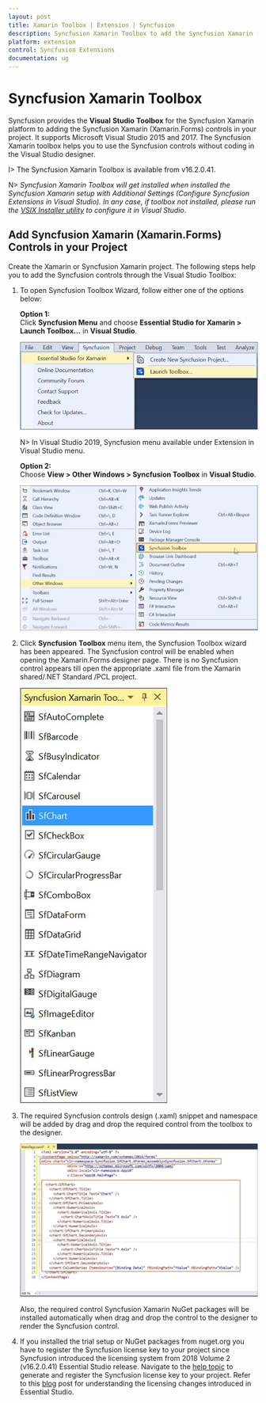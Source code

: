 ```yaml
---
layout: post
title: Xamarin Toolbox | Extension | Syncfusion
description: Syncfusion Xamarin Toolbox to add the Syncfusion Xamarin (Xamarin.Forms) controls in your project without coding in the Visual Studio designer.
platform: extension
control: Syncfusion Extensions
documentation: ug
---
```


# Syncfusion Xamarin Toolbox

Syncfusion provides the **Visual** **Studio** **Toolbox** for the Syncfusion Xamarin platform to adding the Syncfusion Xamarin (Xamarin.Forms) controls in your project. It supports Microsoft Visual Studio 2015 and 2017. The Syncfusion Xamarin toolbox helps you to use the Syncfusion controls without coding in the Visual Studio designer.

I> The Syncfusion Xamarin Toolbox is available from v16.2.0.41.

N> *Syncfusion Xamarin Toolbox will get installed when installed the Syncfusion Xamarin setup with Additional Settings (Configure Syncfusion Extensions in Visual Studio). In any case, if toolbox not installed, please run the [VSIX Installer utility](https://help.syncfusion.com/common/essential-studio/utilities#vsix-installer) to configure it in Visual Studio*.

## Add Syncfusion Xamarin (Xamarin.Forms) Controls in your Project

Create the Xamarin or Syncfusion Xamarin project. The following steps help you to add the Syncfusion controls through the Visual Studio Toolbox:

1. To open Syncfusion Toolbox Wizard, follow either one of the options below:

   **Option 1:**  
   Click **Syncfusion Menu** and choose **Essential Studio for Xamarin > Launch Toolbox…** in **Visual Studio**.

   ![Syncfusion Xamarin Custom Toolbox via Syncfusion menu](Toolbox_images/Syncfusion_Menu_Toolbox.png)

   N> In Visual Studio 2019, Syncfusion menu available under Extension in Visual Studio menu.

   **Option 2:**  
   Choose **View > Other Windows > Syncfusion Toolbox** in **Visual Studio**.

   ![Syncfusion Xamarin Custom Toolbox menu](Toolbox_images/Toolbox-img1.jpeg)
   
2. Click **Syncfusion** **Toolbox** menu item, the Syncfusion Toolbox wizard has been appeared. The Syncfusion control will be enabled when opening the Xamarin.Forms designer page. There is no Syncfusion control appears till open the appropriate .xaml file from the Xamarin shared/.NET Standard /PCL project.

   ![Syncfusion Xamarin Toolbox wizard](Toolbox_images/Toolbox-img2.jpeg)

3. The required Syncfusion controls design (.xaml) snippet and namespace will be added by drag and drop the required control from the toolbox to the designer.

    ![Required Syncfusion control code snippet and namespace in design page](Toolbox_images/Toolbox-img3.jpg)

   Also, the required control Syncfusion Xamarin NuGet packages will be installed automatically when drag and drop the control to the designer to render the Syncfusion control.

4. If you installed the trial setup or NuGet packages from nuget.org you have to register the Syncfusion license key to your project since Syncfusion introduced the licensing system from 2018 Volume 2 (v16.2.0.41) Essential Studio release. Navigate to the [help topic](https://help.syncfusion.com/common/essential-studio/licensing/license-key#how-to-generate-syncfusion-license-key) to generate and register the Syncfusion license key to your project. Refer to this [blog](https://blog.syncfusion.com/post/Whats-New-in-2018-Volume-2-Licensing-Changes-in-the-1620x-Version-of-Essential-Studio.aspx?_ga=2.11237684.1233358434.1587355730-230058891.1567654773) post for understanding the licensing changes introduced in Essential Studio.